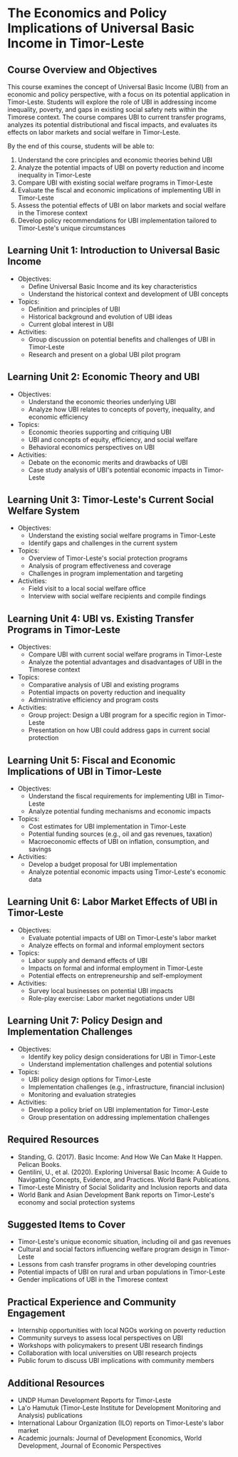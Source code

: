 # The Economics and Policy Implications of Universal Basic Income in Timor-Leste

## Course Overview and Objectives

This course examines the concept of Universal Basic Income (UBI) from an economic and policy perspective, with a focus on its potential application in Timor-Leste. Students will explore the role of UBI in addressing income inequality, poverty, and gaps in existing social safety nets within the Timorese context. The course compares UBI to current transfer programs, analyzes its potential distributional and fiscal impacts, and evaluates its effects on labor markets and social welfare in Timor-Leste.

By the end of this course, students will be able to:
1. Understand the core principles and economic theories behind UBI
2. Analyze the potential impacts of UBI on poverty reduction and income inequality in Timor-Leste
3. Compare UBI with existing social welfare programs in Timor-Leste
4. Evaluate the fiscal and economic implications of implementing UBI in Timor-Leste
5. Assess the potential effects of UBI on labor markets and social welfare in the Timorese context
6. Develop policy recommendations for UBI implementation tailored to Timor-Leste's unique circumstances

## Learning Unit 1: Introduction to Universal Basic Income
- Objectives:
  * Define Universal Basic Income and its key characteristics
  * Understand the historical context and development of UBI concepts
- Topics:
  * Definition and principles of UBI
  * Historical background and evolution of UBI ideas
  * Current global interest in UBI
- Activities:
  * Group discussion on potential benefits and challenges of UBI in Timor-Leste
  * Research and present on a global UBI pilot program

## Learning Unit 2: Economic Theory and UBI
- Objectives:
  * Understand the economic theories underlying UBI
  * Analyze how UBI relates to concepts of poverty, inequality, and economic efficiency
- Topics:
  * Economic theories supporting and critiquing UBI
  * UBI and concepts of equity, efficiency, and social welfare
  * Behavioral economics perspectives on UBI
- Activities:
  * Debate on the economic merits and drawbacks of UBI
  * Case study analysis of UBI's potential economic impacts in Timor-Leste

## Learning Unit 3: Timor-Leste's Current Social Welfare System
- Objectives:
  * Understand the existing social welfare programs in Timor-Leste
  * Identify gaps and challenges in the current system
- Topics:
  * Overview of Timor-Leste's social protection programs
  * Analysis of program effectiveness and coverage
  * Challenges in program implementation and targeting
- Activities:
  * Field visit to a local social welfare office
  * Interview with social welfare recipients and compile findings

## Learning Unit 4: UBI vs. Existing Transfer Programs in Timor-Leste
- Objectives:
  * Compare UBI with current social welfare programs in Timor-Leste
  * Analyze the potential advantages and disadvantages of UBI in the Timorese context
- Topics:
  * Comparative analysis of UBI and existing programs
  * Potential impacts on poverty reduction and inequality
  * Administrative efficiency and program costs
- Activities:
  * Group project: Design a UBI program for a specific region in Timor-Leste
  * Presentation on how UBI could address gaps in current social protection

## Learning Unit 5: Fiscal and Economic Implications of UBI in Timor-Leste
- Objectives:
  * Understand the fiscal requirements for implementing UBI in Timor-Leste
  * Analyze potential funding mechanisms and economic impacts
- Topics:
  * Cost estimates for UBI implementation in Timor-Leste
  * Potential funding sources (e.g., oil and gas revenues, taxation)
  * Macroeconomic effects of UBI on inflation, consumption, and savings
- Activities:
  * Develop a budget proposal for UBI implementation
  * Analyze potential economic impacts using Timor-Leste's economic data

## Learning Unit 6: Labor Market Effects of UBI in Timor-Leste
- Objectives:
  * Evaluate potential impacts of UBI on Timor-Leste's labor market
  * Analyze effects on formal and informal employment sectors
- Topics:
  * Labor supply and demand effects of UBI
  * Impacts on formal and informal employment in Timor-Leste
  * Potential effects on entrepreneurship and self-employment
- Activities:
  * Survey local businesses on potential UBI impacts
  * Role-play exercise: Labor market negotiations under UBI

## Learning Unit 7: Policy Design and Implementation Challenges
- Objectives:
  * Identify key policy design considerations for UBI in Timor-Leste
  * Understand implementation challenges and potential solutions
- Topics:
  * UBI policy design options for Timor-Leste
  * Implementation challenges (e.g., infrastructure, financial inclusion)
  * Monitoring and evaluation strategies
- Activities:
  * Develop a policy brief on UBI implementation for Timor-Leste
  * Group presentation on addressing implementation challenges

## Required Resources

- Standing, G. (2017). Basic Income: And How We Can Make It Happen. Pelican Books.
- Gentilini, U., et al. (2020). Exploring Universal Basic Income: A Guide to Navigating Concepts, Evidence, and Practices. World Bank Publications.
- Timor-Leste Ministry of Social Solidarity and Inclusion reports and data
- World Bank and Asian Development Bank reports on Timor-Leste's economy and social protection systems

## Suggested Items to Cover

- Timor-Leste's unique economic situation, including oil and gas revenues
- Cultural and social factors influencing welfare program design in Timor-Leste
- Lessons from cash transfer programs in other developing countries
- Potential impacts of UBI on rural and urban populations in Timor-Leste
- Gender implications of UBI in the Timorese context

## Practical Experience and Community Engagement

- Internship opportunities with local NGOs working on poverty reduction
- Community surveys to assess local perspectives on UBI
- Workshops with policymakers to present UBI research findings
- Collaboration with local universities on UBI research projects
- Public forum to discuss UBI implications with community members

## Additional Resources

- UNDP Human Development Reports for Timor-Leste
- La'o Hamutuk (Timor-Leste Institute for Development Monitoring and Analysis) publications
- International Labour Organization (ILO) reports on Timor-Leste's labor market
- Academic journals: Journal of Development Economics, World Development, Journal of Economic Perspectives